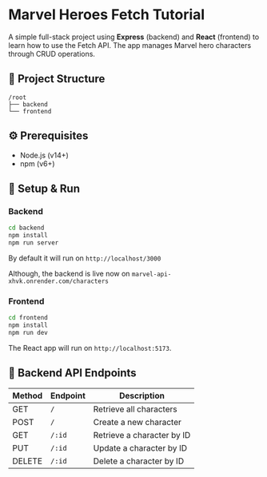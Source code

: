# Marvel Heroes Fetch Tutorial

A simple full-stack project using **Express** (backend) and **React** (frontend) to learn how to use the Fetch API. The app manages Marvel hero characters through CRUD operations.

## 📁 Project Structure

```
/root
├── backend
└── frontend
```

## ⚙️ Prerequisites

* Node.js (v14+)
* npm (v6+)

## 🚀 Setup & Run

### Backend

```bash
cd backend
npm install
npm run server
```

By default it will run on `http://localhost/3000`

Although, the backend is live now on `marvel-api-xhvk.onrender.com/characters`

### Frontend

```bash
cd frontend
npm install
npm run dev
```

The React app will run on `http://localhost:5173`.

## 🔌 Backend API Endpoints

| Method | Endpoint | Description                |
| ------ | -------- | -------------------------- |
| GET    | `/`      | Retrieve all characters    |
| POST   | `/`      | Create a new character     |
| GET    | `/:id`   | Retrieve a character by ID |
| PUT    | `/:id`   | Update a character by ID   |
| DELETE | `/:id`   | Delete a character by ID   |

